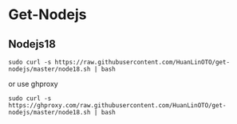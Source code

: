 # Get-Nodejs

## Nodejs18

```
sudo curl -s https://raw.githubusercontent.com/HuanLinOTO/get-nodejs/master/node18.sh | bash
```

or use ghproxy

```
sudo curl -s https://ghproxy.com/raw.githubusercontent.com/HuanLinOTO/get-nodejs/master/node18.sh | bash
```
